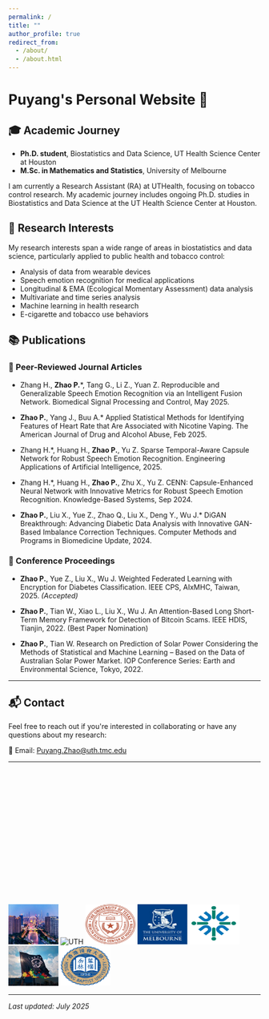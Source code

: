 ```yaml
---
permalink: /
title: ""
author_profile: true
redirect_from: 
  - /about/
  - /about.html
---
```


# Puyang's Personal Website 🚀

## 🎓 Academic Journey
- **Ph.D. student**, Biostatistics and Data Science, UT Health Science Center at Houston  
- **M.Sc. in Mathematics and Statistics**, University of Melbourne

I am currently a Research Assistant (RA) at UTHealth, focusing on tobacco control research. My academic journey includes ongoing Ph.D. studies in Biostatistics and Data Science at the UT Health Science Center at Houston.

## 🔬 Research Interests

My research interests span a wide range of areas in biostatistics and data science, particularly applied to public health and tobacco control:

- Analysis of data from wearable devices
- Speech emotion recognition for medical applications
- Longitudinal & EMA (Ecological Momentary Assessment) data analysis
- Multivariate and time series analysis
- Machine learning in health research
- E-cigarette and tobacco use behaviors

## 📚 Publications

### 📝 Peer-Reviewed Journal Articles

- Zhang H., **Zhao P.***, Tang G., Li Z., Yuan Z.  Reproducible and Generalizable Speech Emotion Recognition via an Intelligent Fusion Network. Biomedical Signal Processing and Control, May 2025.

- **Zhao P.**, Yang J., Buu A.*  Applied Statistical Methods for Identifying Features of Heart Rate that Are Associated with Nicotine Vaping. The American Journal of Drug and Alcohol Abuse, Feb 2025.

- Zhang H.*, Huang H., **Zhao P.**, Yu Z.  Sparse Temporal-Aware Capsule Network for Robust Speech Emotion Recognition. Engineering Applications of Artificial Intelligence, 2025.

- Zhang H.*, Huang H., **Zhao P.**, Zhu X., Yu Z. CENN: Capsule-Enhanced Neural Network with Innovative Metrics for Robust Speech Emotion Recognition. Knowledge-Based Systems, Sep 2024.

- **Zhao P.**, Liu X., Yue Z., Zhao Q., Liu X., Deng Y., Wu J.*  DiGAN Breakthrough: Advancing Diabetic Data Analysis with Innovative GAN-Based Imbalance Correction Techniques. Computer Methods and Programs in Biomedicine Update, 2024.
  
### 📄 Conference Proceedings

- **Zhao P.**, Yue Z., Liu X., Wu J.  Weighted Federated Learning with Encryption for Diabetes Classification. IEEE CPS, AIxMHC, Taiwan, 2025. *(Accepted)*

- **Zhao P.**, Tian W., Xiao L., Liu X., Wu J.  An Attention-Based Long Short-Term Memory Framework for Detection of Bitcoin Scams. IEEE HDIS, Tianjin, 2022. (Best Paper Nomination)

- **Zhao P.**, Tian W.  Research on Prediction of Solar Power Considering the Methods of Statistical and Machine Learning – Based on the Data of Australian Solar Power Market.  IOP Conference Series: Earth and Environmental Science, Tokyo, 2022.

---

## 📬 Contact

Feel free to reach out if you're interested in collaborating or have any questions about my research:

📧 Email: [Puyang.Zhao@uth.tmc.edu](mailto:Puyang.Zhao@uth.tmc.edu)

---

<div id="globe-container" style="width: 270px; height: 270px; overflow: hidden; position: relative;">
  <script type="text/javascript" id="clstr_globe" src="//clustrmaps.com/globe.js?d=clIdEPFSxTObYL5YCT6KPfejmqi13_-8ETks5Uwv8eQ"></script>
</div>

<img src="images/tianjin.jpg" alt="Tianjin" style="height:80px; width:100px;">
<img src="images/uth.png" alt="UTH" style="height:80px; width:130px;">
<img src="images/uth2.jpg" alt="UTH2" style="height:80px; width:100px;">
<img src="images/melb.jpg" alt="Melbourne" style="height:80px; width:100px;">
<img src="images/uic.jpg" alt="UIC" style="height:80px; width:100px;">
<img src="images/stat.jpg" alt="Statistics" style="height:80px; width:100px;">
<img src="images/hkbu.png" alt="HKBU" style="height:80px; width:100px;">

---

*Last updated: July 2025*
